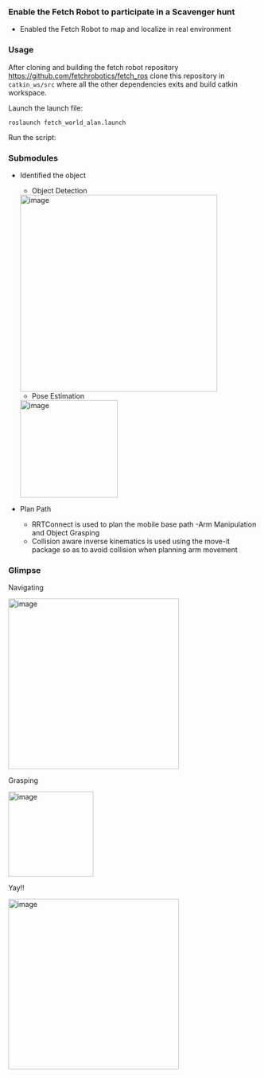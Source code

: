 ### Enable the Fetch Robot to participate in a Scavenger hunt
- Enabled the Fetch Robot to map and localize in real environment

### Usage

After cloning and building the fetch robot repository https://github.com/fetchrobotics/fetch_ros clone this repository in ```catkin_ws/src``` where all the other dependencies exits and build catkin workspace.

Launch the launch file:

```roslaunch fetch_world_alan.launch```

Run the script:

### Submodules

- Identified the object

  - Object Detection
  
  
  <img width="396" alt="image" src="https://user-images.githubusercontent.com/76990931/194443831-5e742a95-9378-4786-bb58-84edf9b1d92f.png">
  
  
  - Pose Estimation
  
  
  <img width="196" alt="image" src="https://user-images.githubusercontent.com/76990931/194443902-c5c4fbab-be5e-4969-935e-62ec65340447.png">
     
     
- Plan Path
  - RRTConnect is used to plan the mobile base path
-Arm Manipulation and Object Grasping
  - Collision aware inverse kinematics is used using the move-it package so as to avoid collision when planning arm movement

### Glimpse

Navigating

<img width="343" alt="image" src="https://user-images.githubusercontent.com/76990931/194444385-213b7b58-cc46-4e18-a1d4-306745390271.png">

Grasping

<img width="171" alt="image" src="https://user-images.githubusercontent.com/76990931/194444459-9c1c6d99-4cb5-4a31-95df-698c689e4be4.png">

Yay!!

<img width="343" alt="image" src="https://user-images.githubusercontent.com/76990931/194444541-a74feb83-9f5b-42cc-8ccb-56b680719a33.png">
